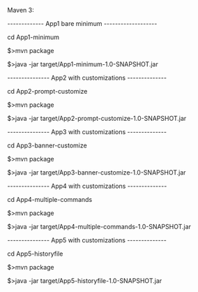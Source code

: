 Maven 3:

------------- App1 bare minimum -------------------

cd App1-minimum

$>mvn package
  
$>java -jar target/App1-minimum-1.0-SNAPSHOT.jar
  

--------------- App2 with customizations --------------


cd App2-prompt-customize

$>mvn package

$>java -jar target/App2-prompt-customize-1.0-SNAPSHOT.jar
  

--------------- App3 with customizations --------------


cd App3-banner-customize

$>mvn package

$>java -jar target/App3-banner-customize-1.0-SNAPSHOT.jar
  

--------------- App4 with customizations --------------


cd App4-multiple-commands

$>mvn package

$>java -jar target/App4-multiple-commands-1.0-SNAPSHOT.jar
  

--------------- App5 with customizations --------------


cd App5-historyfile

$>mvn package

$>java -jar target/App5-historyfile-1.0-SNAPSHOT.jar
  
